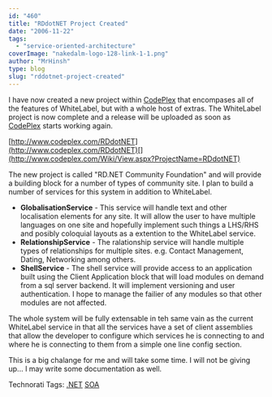 ```yaml
---
id: "460"
title: "RDdotNET Project Created"
date: "2006-11-22"
tags: 
  - "service-oriented-architecture"
coverImage: "nakedalm-logo-128-link-1-1.png"
author: "MrHinsh"
type: blog
slug: "rddotnet-project-created"
---
```


I have now created a new project within [CodePlex](http://www.codeplex.com "CodePlex") that encompases all of the features of WhiteLabel, but with a whole host of extras. The WhiteLabel project is now complete and a release will be uploaded as soon as [CodePlex](http://www.codeplex.com "CodePlex") starts working again.

[http://www.codeplex.com/RDdotNET](http://www.codeplex.com/RDdotNET)[](http://www.codeplex.com/Wiki/View.aspx?ProjectName=RDdotNET)

The new project is called "RD.NET Community Foundation" and will provide a building block for a number of types of community site. I plan to build a number of services for this system in addition to WhiteLabel.

- **GlobalisationService** - This service will handle text and other localisation elements for any site. It will allow the user to have multiple languages on one site and hopefully implement such things a LHS/RHS and posibly coloquial layouts as a extention to the WhiteLabel service.
- **RelationshipService** - The ralationship service will handle multiple types of relationships for multiple sites. e.g. Contact Management, Dating, Networking among others.
- **ShellService** - The shell service will provide access to an application built using the Client Application block that will load modules on demand from a sql server backend. It will implement versioning and user authentication. I hope to manage the failier of any modules so that other modules are not affected.

The whole system will be fully extensable in teh same vain as the current WhiteLabel service in that all the services have a set of client assemblies that allow the developer to configure which services he is connecting to and where he is connecting to them from a simple one line config section.

This is a big chalange for me and will take some time. I will not be giving up... I may write some documentation as well.

Technorati Tags: [.NET](http://technorati.com/tags/.NET) [SOA](http://technorati.com/tags/SOA)



